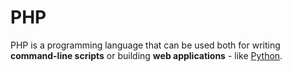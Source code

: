 # PHP
PHP is a programming language that can be used both for writing **command-line scripts** or building **web applications** - like [Python](/wiki/Python).